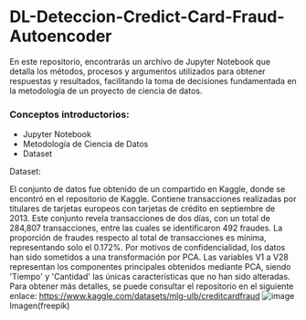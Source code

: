 # DL-Deteccion-Credict-Card-Fraud-Autoencoder

En este repositorio, encontrarás un archivo de Jupyter Notebook que detalla los métodos, procesos y argumentos utilizados para obtener respuestas y resultados, facilitando la toma de decisiones fundamentada en la metodología de un proyecto de ciencia de datos.

### Conceptos introductorios:
* Jupyter Notebook
* Metodología de Ciencia de Datos
* Dataset

Dataset: 

El conjunto de datos fue obtenido de un compartido en Kaggle, donde se encontró en el repositorio de Kaggle. Contiene transacciones realizadas por titulares de tarjetas europeos con tarjetas de crédito en septiembre de 2013. Este conjunto revela transacciones de dos días, con un total de 284,807 transacciones, entre las cuales se identificaron 492 fraudes. La proporción de fraudes respecto al total de transacciones es mínima, representando solo el 0.172%. Por motivos de confidencialidad, los datos han sido sometidos a una transformación por PCA. Las variables V1 a V28 representan los componentes principales obtenidos mediante PCA, siendo 'Tiempo' y 'Cantidad' las únicas características que no han sido alteradas. Para obtener más detalles, se puede consultar el repositorio en el siguiente enlace: https://www.kaggle.com/datasets/mlg-ulb/creditcardfraud
![image](https://github.com/JessicaChepe/DL-Deteccion-Credict-Card-Fraud-Autoencoder/assets/104339906/00b15f53-f539-4cc8-89cc-82d2827adb17)
Imagen(freepik)
